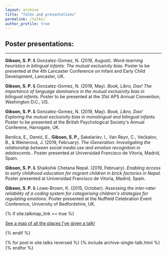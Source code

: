 ```yaml
---
layout: archive
title: "Talks and presentations"
permalink: /talks/
author_profile: true
---
```



## Poster presentations: 
------

   <b> Gibson, S. P. </b> & Gonzalez-Gomez, N. (2019, August). <i> Word-learning heuristics in bilingual infants: The mutual exclusivity bias. </i> Poster to be presented at the 4th Lancaster Conference on Infant and Early Child Development, Lancaster, UK. 

   <b> Gibson, S. P. </b> & Gonzalez-Gomez, N. (2019, May). <i> Book, Libro, Dax! The importance of language dominance in the mutual exclusivity bias in bilingual infants.</i> Poster to be presented at the 31st APS Annual Convention, Washington D.C., US.

   <b> Gibson, S. P. </b> & Gonzalez-Gomez, N. (2019, May). <i> Book, Libro, Dax! Exploring the mutual exclusivity bias in monolingual and bilingual infants. </i> Poster to be presented at the British Psychological Society's Annual Conferene, Harrogate, UK. 

   Berdica, E., Demić, E., <b> Gibson, S. P., </b> Sakelariev, I., Van Reyn, C., Većkalov, B., & Weinerová, J. (2019, February). <i> The iGeneration: Investigating the relationship between social media use and emotion recognition in adolescents.</i>. Poster presented at Universidad Francisco de Vitoria, Madrid, Spain. 

   <b> Gibson, S. P. </b> & Shaikshik Chetana Nepal. (2019, February). <i> Enabling access to early childhood education for migrant children in brick factories in Nepal. </i> Poster presented at Universidad Francisco de Vitoria, Madrid, Spain. 

   <b> Gibson, S. P. </b> & Lowe-Brown, K. (2015, October). <i> Assessing the inter-rater reliability of a coding system for categorising children's strategies for regulating emotions.</i> Poster presented at the Nuffield Celebration Event Conference, University of Bedfordshire, UK.


{% if site.talkmap_link == true %}

<p style="text-decoration:underline;"><a href="/talkmap.html">See a map of all the places I've given a talk!</a></p>

{% endif %}

{% for post in site.talks reversed %}
  {% include archive-single-talk.html %}
{% endfor %}
